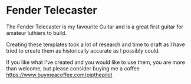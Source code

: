 # Fender Telecaster

The Fender Telecaster is my favourite Guitar and is a great first guitar for amateur luthiers to build.

Creating these templates took a lot of research and time to draft as I have tried to create them as historically accurate as I possibly could. 

If you like what I've created and you would like to use them, you are more than welcome, but please consider buying me a coffee https://www.buymeacoffee.com/pipthepilot 
